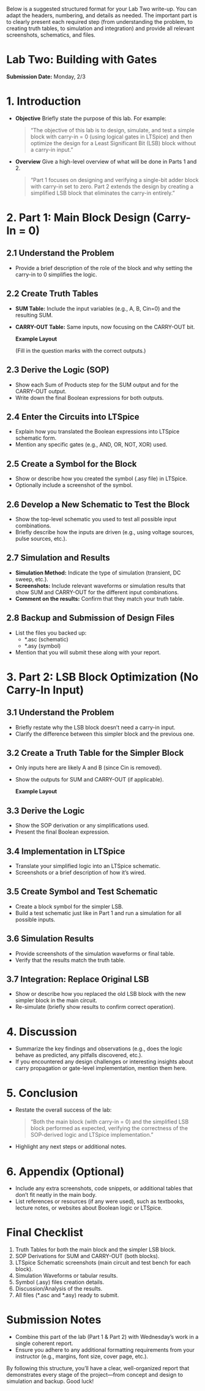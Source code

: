 Below is a suggested structured format for your Lab Two write-up. You can adapt the headers, numbering, and details as needed. The important part is to clearly present each required step (from understanding the problem, to creating truth tables, to simulation and integration) and provide all relevant screenshots, schematics, and files.

# Lab Two: Building with Gates

**Submission Date:** Monday, 2/3

# 1. Introduction

*   **Objective**
    Briefly state the purpose of this lab. For example:
    > “The objective of this lab is to design, simulate, and test a simple block with carry-in = 0 (using logical gates in LTSpice) and then optimize the design for a Least Significant Bit (LSB) block without a carry-in input.”
*   **Overview**
    Give a high-level overview of what will be done in Parts 1 and 2.
    > “Part 1 focuses on designing and verifying a single-bit adder block with carry-in set to zero. Part 2 extends the design by creating a simplified LSB block that eliminates the carry-in entirely.”

# 2. Part 1: Main Block Design (Carry-In = 0)

## 2.1 Understand the Problem

*   Provide a brief description of the role of the block and why setting the carry-in to 0 simplifies the logic.

## 2.2 Create Truth Tables

*   **SUM Table:** Include the input variables (e.g., A, B, Cin=0) and the resulting SUM.
*   **CARRY-OUT Table:** Same inputs, now focusing on the CARRY-OUT bit.

    **Example Layout**

    (Fill in the question marks with the correct outputs.)

## 2.3 Derive the Logic (SOP)

*   Show each Sum of Products step for the SUM output and for the CARRY-OUT output.
*   Write down the final Boolean expressions for both outputs.

## 2.4 Enter the Circuits into LTSpice

*   Explain how you translated the Boolean expressions into LTSpice schematic form.
*   Mention any specific gates (e.g., AND, OR, NOT, XOR) used.

## 2.5 Create a Symbol for the Block

*   Show or describe how you created the symbol (.asy file) in LTSpice.
*   Optionally include a screenshot of the symbol.

## 2.6 Develop a New Schematic to Test the Block

*   Show the top-level schematic you used to test all possible input combinations.
*   Briefly describe how the inputs are driven (e.g., using voltage sources, pulse sources, etc.).

## 2.7 Simulation and Results

*   **Simulation Method:** Indicate the type of simulation (transient, DC sweep, etc.).
*   **Screenshots:** Include relevant waveforms or simulation results that show SUM and CARRY-OUT for the different input combinations.
*   **Comment on the results:** Confirm that they match your truth table.

## 2.8 Backup and Submission of Design Files

*   List the files you backed up:
    *   *.asc (schematic)
    *   *.asy (symbol)
*   Mention that you will submit these along with your report.

# 3. Part 2: LSB Block Optimization (No Carry-In Input)

## 3.1 Understand the Problem

*   Briefly restate why the LSB block doesn’t need a carry-in input.
*   Clarify the difference between this simpler block and the previous one.

## 3.2 Create a Truth Table for the Simpler Block

*   Only inputs here are likely A and B (since Cin is removed).
*   Show the outputs for SUM and CARRY-OUT (if applicable).

    **Example Layout**

## 3.3 Derive the Logic

*   Show the SOP derivation or any simplifications used.
*   Present the final Boolean expression.

## 3.4 Implementation in LTSpice

*   Translate your simplified logic into an LTSpice schematic.
*   Screenshots or a brief description of how it’s wired.

## 3.5 Create Symbol and Test Schematic

*   Create a block symbol for the simpler LSB.
*   Build a test schematic just like in Part 1 and run a simulation for all possible inputs.

## 3.6 Simulation Results

*   Provide screenshots of the simulation waveforms or final table.
*   Verify that the results match the truth table.

## 3.7 Integration: Replace Original LSB

*   Show or describe how you replaced the old LSB block with the new simpler block in the main circuit.
*   Re-simulate (briefly show results to confirm correct operation).

# 4. Discussion

*   Summarize the key findings and observations (e.g., does the logic behave as predicted, any pitfalls discovered, etc.).
*   If you encountered any design challenges or interesting insights about carry propagation or gate-level implementation, mention them here.

# 5. Conclusion

*   Restate the overall success of the lab:
    > “Both the main block (with carry-in = 0) and the simplified LSB block performed as expected, verifying the correctness of the SOP-derived logic and LTSpice implementation.”
*   Highlight any next steps or additional notes.

# 6. Appendix (Optional)

*   Include any extra screenshots, code snippets, or additional tables that don’t fit neatly in the main body.
*   List references or resources (if any were used), such as textbooks, lecture notes, or websites about Boolean logic or LTSpice.

# Final Checklist

1.  Truth Tables for both the main block and the simpler LSB block.
2.  SOP Derivations for SUM and CARRY-OUT (both blocks).
3.  LTSpice Schematic screenshots (main circuit and test bench for each block).
4.  Simulation Waveforms or tabular results.
5.  Symbol (.asy) files creation details.
6.  Discussion/Analysis of the results.
7.  All files (*.asc and *.asy) ready to submit.

# Submission Notes

*   Combine this part of the lab (Part 1 & Part 2) with Wednesday’s work in a single coherent report.
*   Ensure you adhere to any additional formatting requirements from your instructor (e.g., margins, font size, cover page, etc.).

By following this structure, you’ll have a clear, well-organized report that demonstrates every stage of the project—from concept and design to simulation and backup. Good luck!